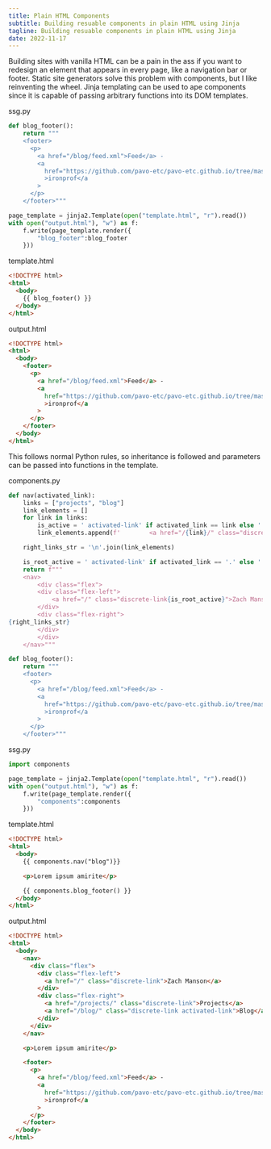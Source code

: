 ```yaml
---
title: Plain HTML Components
subtitle: Building resuable components in plain HTML using Jinja
tagline: Building resuable components in plain HTML using Jinja
date: 2022-11-17
---
```


Building sites with vanilla HTML can be a pain in the ass if you want to redesign an element that appears in every page, like a navigation bar or footer. Static site generators solve this problem with components, but I like reinventing the wheel. Jinja templating can be used to ape components since it is capable of passing arbitrary functions into its DOM templates.

<p class="filename">ssg.py</p>

```python
def blog_footer():
    return """
    <footer>
      <p>
        <a href="/blog/feed.xml">Feed</a> -
        <a
          href="https://github.com/pavo-etc/pavo-etc.github.io/tree/master/generator"
          >ironprof</a
        >
      </p>
    </footer>"""

page_template = jinja2.Template(open("template.html", "r").read())
with open("output.html"), "w") as f:
    f.write(page_template.render({
        "blog_footer":blog_footer
    }))
```

<p class="filename">template.html</p>

```html
<!DOCTYPE html>
<html>
  <body>
    {{ blog_footer() }}
  </body>
</html>
```

<p class="filename">output.html</p>

```html
<!DOCTYPE html>
<html>
  <body>
    <footer>
      <p>
        <a href="/blog/feed.xml">Feed</a> -
        <a
          href="https://github.com/pavo-etc/pavo-etc.github.io/tree/master/generator"
          >ironprof</a
        >
      </p>
    </footer>
  </body>
</html>
```

This follows normal Python rules, so inheritance is followed and parameters can be passed into functions in the template.

<p class="filename">components.py</p>

```python
def nav(activated_link):
    links = ["projects", "blog"]
    link_elements = []
    for link in links:
        is_active = ' activated-link' if activated_link == link else ''
        link_elements.append(f'        <a href="/{link}/" class="discrete-link{is_active}">{link.capitalize()}</a>')

    right_links_str = '\n'.join(link_elements)

    is_root_active = ' activated-link' if activated_link == '.' else ''
    return f"""
    <nav>
        <div class="flex">
        <div class="flex-left">
            <a href="/" class="discrete-link{is_root_active}">Zach Manson</a>
        </div>
        <div class="flex-right">
{right_links_str}
        </div>
        </div>
    </nav>"""

def blog_footer():
    return """
    <footer>
      <p>
        <a href="/blog/feed.xml">Feed</a> -
        <a
          href="https://github.com/pavo-etc/pavo-etc.github.io/tree/master/generator"
          >ironprof</a
        >
      </p>
    </footer>"""
```

<p class="filename">ssg.py</p>

```python
import components

page_template = jinja2.Template(open("template.html", "r").read())
with open("output.html"), "w") as f:
    f.write(page_template.render({
        "components":components
    }))
```

<p class="filename">template.html</p>

```html
<!DOCTYPE html>
<html>
  <body>
    {{ components.nav("blog")}}

    <p>Lorem ipsum amirite</p>

    {{ components.blog_footer() }}
  </body>
</html>
```

<p class="filename">output.html</p>

```html
<!DOCTYPE html>
<html>
  <body>
    <nav>
      <div class="flex">
        <div class="flex-left">
          <a href="/" class="discrete-link">Zach Manson</a>
        </div>
        <div class="flex-right">
          <a href="/projects/" class="discrete-link">Projects</a>
          <a href="/blog/" class="discrete-link activated-link">Blog</a>
        </div>
      </div>
    </nav>

    <p>Lorem ipsum amirite</p>

    <footer>
      <p>
        <a href="/blog/feed.xml">Feed</a> -
        <a
          href="https://github.com/pavo-etc/pavo-etc.github.io/tree/master/generator"
          >ironprof</a
        >
      </p>
    </footer>
  </body>
</html>
```

